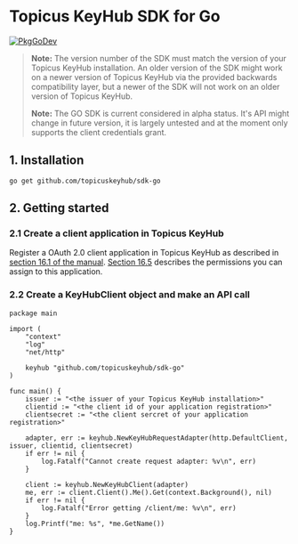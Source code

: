# Topicus KeyHub SDK for Go

[![PkgGoDev](https://pkg.go.dev/badge/github.com/topicuskeyhub/sdk-go/)](https://pkg.go.dev/github.com/topicuskeyhub/sdk-go/)

> **Note:** The version number of the SDK must match the version of your Topicus KeyHub installation. An older version of the SDK might work on a newer version of Topicus KeyHub via the provided backwards compatibility layer, but a newer of the SDK will not work on an older version of Topicus KeyHub.
>
> **Note:** The GO SDK is current considered in alpha status. It's API might change in future version, it is largely untested and at the moment only supports the client credentials grant.

## 1. Installation

```Shell
go get github.com/topicuskeyhub/sdk-go
```

## 2. Getting started

### 2.1 Create a client application in Topicus KeyHub

Register a OAuth 2.0 client application in Topicus KeyHub as described in [section 16.1 of the manual](https://files.topicus-keyhub.com/manual/manual-en-GB.html#sec-oauth2-client).
[Section 16.5](https://files.topicus-keyhub.com/manual/manual-en-GB.html#sec-oauth2-permissions) describes the permissions you can assign to this application.

### 2.2 Create a KeyHubClient object and make an API call

```Golang
package main

import (
	"context"
	"log"
	"net/http"

	keyhub "github.com/topicuskeyhub/sdk-go"
)

func main() {
	issuer := "<the issuer of your Topicus KeyHub installation>"
	clientid := "<the client id of your application registration>"
	clientsecret := "<the client sercret of your application registration>"

	adapter, err := keyhub.NewKeyHubRequestAdapter(http.DefaultClient, issuer, clientid, clientsecret)
	if err != nil {
		log.Fatalf("Cannot create request adapter: %v\n", err)
	}

	client := keyhub.NewKeyHubClient(adapter)
	me, err := client.Client().Me().Get(context.Background(), nil)
	if err != nil {
		log.Fatalf("Error getting /client/me: %v\n", err)
	}
	log.Printf("me: %s", *me.GetName())
}
```

